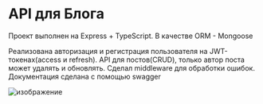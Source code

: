 # API для Блога

Проект выполнен на Express + TypeScript. В качестве ORM - Mongoose

Реализована авторизация и регистрация пользователя на JWT-токенах(access и refresh). API для постов(CRUD), только автор поста может удалять и обновлять. Сделал 
middleware для обработки ошибок. Документация сделана с помощью swagger

![изображение](https://github.com/andrew28092002/blog-express/assets/98597980/aec03a96-3f96-490b-95e8-625d78134df3)
